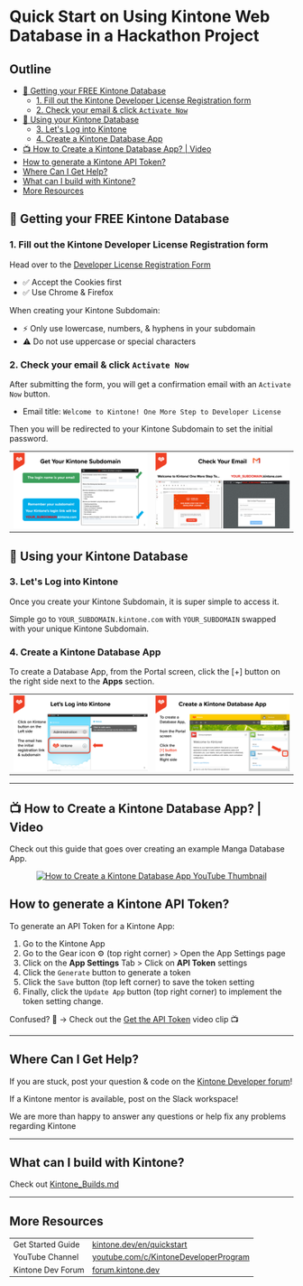 # Quick Start on Using Kintone Web Database in a Hackathon Project

## Outline <!-- omit in toc -->
* [🚀 Getting your FREE Kintone Database](#-getting-your-free-kintone-database)
  * [1. Fill out the Kintone Developer License Registration form](#1-fill-out-the-kintone-developer-license-registration-form)
  * [2. Check your email & click `Activate Now`](#2-check-your-email--click-activate-now)
* [💪 Using your Kintone Database](#-using-your-kintone-database)
  * [3. Let's Log into Kintone](#3-lets-log-into-kintone)
  * [4. Create a Kintone Database App](#4-create-a-kintone-database-app)
* [📺 How to Create a Kintone Database App? | Video](#-how-to-create-a-kintone-database-app--video)
* [How to generate a Kintone API Token?](#how-to-generate-a-kintone-api-token)
* [Where Can I Get Help?](#where-can-i-get-help)
* [What can I build with Kintone?](#what-can-i-build-with-kintone)
* [More Resources](#more-resources)

## 🚀 Getting your FREE Kintone Database

### 1. Fill out the Kintone Developer License Registration form
Head over to the [Developer License Registration Form](https://kintone.dev/en/developer-license-registration-form/#terms-of-service-for-the-developer-license)
* ✅ Accept the Cookies first
* ✅ Use Chrome & Firefox

When creating your Kintone Subdomain:
* ⚡ Only use lowercase, numbers, & hyphens in your subdomain
* ⚠ Do not use uppercase or special characters

### 2. Check your email & click `Activate Now`

After submitting the form, you will get a confirmation email with an `Activate Now` button.
* Email title: `Welcome to Kintone! One More Step to Developer License`

Then you will be redirected to your Kintone Subdomain to set the initial password.

|                                                                                    |                                                                                                              |
| ---------------------------------------------------------------------------------- | ------------------------------------------------------------------------------------------------------------ |
| ![Step 1: Fill out the Kintone Developer license sign-up form](./img/SignUp-1.png) | ![Step 2: Email address will be the login name & the subdomain will be your unique link](./img/SignUp-2.png) |

## 💪 Using your Kintone Database
### 3. Let's Log into Kintone

Once you create your Kintone Subdomain, it is super simple to access it.

Simple go to `YOUR_SUBDOMAIN.kintone.com` with `YOUR_SUBDOMAIN` swapped with your unique Kintone Subdomain.

### 4. Create a Kintone Database App

To create a Database App, from the Portal screen, click the [+] button on the right side next to the **Apps** section.

|                                                   |                                                          |
| ------------------------------------------------- | -------------------------------------------------------- |
| ![3. Let's Log into Kintone](./img/Explore-1.png) | ![4. Create a Kintone Database App](./img/Explore-2.png) |

---

## 📺 How to Create a Kintone Database App? | Video

Check out this guide that goes over creating an example Manga Database App.

<p align="center">
  <a href="https://youtu.be/pRtfn-8cf_I">
    <img height="200" alt="How to Create a Kintone Database App YouTube Thumbnail"
      src="https://img.youtube.com/vi/pRtfn-8cf_I/hqdefault.jpg">
  </a>
</p>

## How to generate a Kintone API Token?

To generate an API Token for a Kintone App:
  1. Go to the Kintone App
  2. Go to the Gear icon ⚙️ (top right corner) > Open the App Settings page
  3. Click on the **App Settings** Tab > Click on **API Token** settings
  4. Click the `Generate` button to generate a token
  5. Click the `Save` button (top left corner) to save the token setting
  6. Finally, click the `Update App` button (top right corner) to implement the token setting change.

Confused? 🤔 → Check out the [Get the API Token](https://youtu.be/pRtfn-8cf_I?t=117) video clip 📺  

---

## Where Can I Get Help?
If you are stuck, post your question & code on the [Kintone Developer forum](https://forum.kintone.dev/)!

If a Kintone mentor is available, post on the Slack workspace!

We are more than happy to answer any questions or help fix any problems regarding Kintone

---

## What can I build with Kintone?

Check out [Kintone_Builds.md](Kintone_Builds.md)

---

## More Resources

|                   |                                                                                            |
| ----------------- | ------------------------------------------------------------------------------------------ |
| Get Started Guide | [kintone.dev/en/quickstart](https://kintone.dev/en/quickstart/)                            |
| YouTube Channel   | [youtube.com/c/KintoneDeveloperProgram](https://www.youtube.com/c/KintoneDeveloperProgram) |
| Kintone Dev Forum | [forum.kintone.dev](https://forum.kintone.dev/)                                            |

